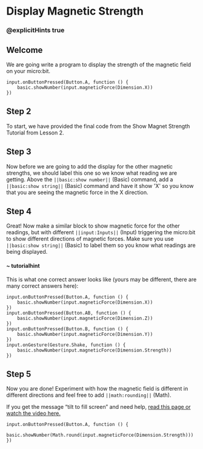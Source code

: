 # Display Magnetic Strength
### @explicitHints true

<!-- Tutorial Link: https://makecode.microbit.org/#tutorial:87862-64181-20939-94348 -->

## Welcome

We are going write a program to display the strength of the magnetic field on your micro:bit.

```template
input.onButtonPressed(Button.A, function () {
    basic.showNumber(input.magneticForce(Dimension.X))
})
```

## Step 2

To start, we have provided the final code from the Show Magnet Strength Tutorial from Lesson 2.

## Step 3

Now before we are going to add the display for the other magnetic strengths, we should label this one so we know what reading we are getting. Above the ``||basic:show number||`` (Basic) command, add a ``||basic:show string||`` (Basic) command and have it show 'X' so you know that you are seeing the magnetic force in the X direction.

## Step 4

Great! Now make a similar block to show magnetic force for the other readings, but with different ``||input:Inputs||`` (Input) triggering the micro:bit to show different directions of magnetic forces. Make sure you use ``||basic:show string||`` (Basic) to label them so you know what readings are being displayed.

#### ~ tutorialhint
This is what one correct answer looks like (yours may be different, there are many correct answers here):
```blocks
input.onButtonPressed(Button.A, function () {
    basic.showNumber(input.magneticForce(Dimension.X))
})
input.onButtonPressed(Button.AB, function () {
    basic.showNumber(input.magneticForce(Dimension.Z))
})
input.onButtonPressed(Button.B, function () {
    basic.showNumber(input.magneticForce(Dimension.Y))
})
input.onGesture(Gesture.Shake, function () {
    basic.showNumber(input.magneticForce(Dimension.Strength))
})
```
## Step 5

Now you are done! Experiment with how the magnetic field is different in different directions and feel free to add ``||math:rounding||`` (Math).

If you get the message “tilt to fill screen” and need help, [read this page or watch the video here.](https://support.microbit.org/support/solutions/articles/19000008874-calibrating-the-micro-bit-compass#:~:text=When%20you%20load%20a%20program,this%2C%20your%20program%20will%20run.)


```ghost
input.onButtonPressed(Button.A, function () {
    basic.showNumber(Math.round(input.magneticForce(Dimension.Strength)))
})
```
